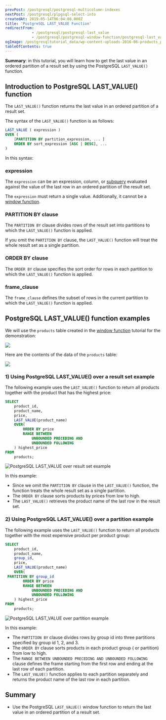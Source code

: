 ```yaml
---
prevPost: /postgresql/postgresql-multicolumn-indexes
nextPost: /postgresql/plpgsql-select-into
createdAt: 2019-05-14T06:04:08.000Z
title: 'PostgreSQL LAST_VALUE Function'
redirectFrom:
            - /postgresql/postgresql-last_value 
            - /postgresql/postgresql-window-function/postgresql-last_value-function
ogImage: /postgresqltutorial_data/wp-content-uploads-2016-06-products_product_groups_tables.png
tableOfContents: true
---
```


**Summary**: in this tutorial, you will learn how to get the last value in an ordered partition of a result set by using the PostgreSQL `LAST_VALUE()` function.

## Introduction to PostgreSQL LAST_VALUE() function

The `LAST_VALUE()` function returns the last value in an ordered partition of a result set.

The syntax of the `LAST_VALUE()` function is as follows:

```sql
LAST_VALUE ( expression )
OVER (
    [PARTITION BY partition_expression, ... ]
    ORDER BY sort_expression [ASC | DESC], ...
)
```

In this syntax:

### expression

The `expression` can be an expression, column, or [subquery](/postgresql/postgresql-subquery) evaluated against the value of the last row in an ordered partition of the result set.

The `expression` must return a single value. Additionally, it cannot be a [window function](/postgresql/postgresql-window-function).

### PARTITION BY clause

The `PARTITION BY` clause divides rows of the result set into partitions to which the `LAST_VALUE()` function is applied.

If you omit the `PARTITION BY` clause, the `LAST_VALUE()` function will treat the whole result set as a single partition.

### ORDER BY clause

The `ORDER BY` clause specifies the sort order for rows in each partition to which the `LAST_VALUE()` function is applied.

### frame_clause

The `frame_clause` defines the subset of rows in the current partition to which the `LAST_VALUE()` function is applied.

## PostgreSQL LAST_VALUE() function examples

We will use the `products` table created in the [window function](/postgresql/postgresql-window-function) tutorial for the demonstration:

![](/postgresqltutorial_data/wp-content-uploads-2016-06-products_product_groups_tables.png)

Here are the contents of the data of the `products` table:

![](/postgresqltutorial_data/wp-content-uploads-2019-05-products-table-sample-data.png)

### 1) Using PostgreSQL LAST_VALUE() over a result set example

The following example uses the `LAST_VALUE()` function to return all products together with the product that has the highest price:

```sql
SELECT
    product_id,
    product_name,
    price,
    LAST_VALUE(product_name)
    OVER(
        ORDER BY price
        RANGE BETWEEN
            UNBOUNDED PRECEDING AND
            UNBOUNDED FOLLOWING
    ) highest_price
FROM
    products;
```

![PostgreSQL LAST_VALUE over result set example](/postgresqltutorial_data/wp-content-uploads-2019-12-PostgreSQL-LAST_VALUE-over-result-set-example.png)

In this example:

- Since we omit the `PARTITION BY` clause in the `LAST_VALUE()` function, the function treats the whole result set as a single partition.
- The `ORDER BY` clause sorts products by prices from low to high.
- The `LAST_VALUE()` retrieves the product name of the last row in the result set.

### 2) Using PostgreSQL LAST_VALUE() over a partition example

The following example uses the `LAST_VALUE()` function to return all products together with the most expensive product per product group:

```sql
SELECT
    product_id,
    product_name,
    group_id,
    price,
    LAST_VALUE(product_name)
    OVER(
 PARTITION BY group_id
        ORDER BY price
        RANGE BETWEEN
            UNBOUNDED PRECEDING AND
            UNBOUNDED FOLLOWING
    ) highest_price
FROM
    products;
```

![PostgreSQL LAST_VALUE over partition example](/postgresqltutorial_data/wp-content-uploads-2019-12-PostgreSQL-LAST_VALUE-over-partition-example.png)

In this example:

- The `PARTITION BY` clause divides rows by group id into three partitions specified by group id 1, 2, and 3.
- The `ORDER BY` clause sorts products in each product group ( or partition) from low to high.
- The `RANGE BETWEEN UNBOUNDED PRECEDING AND UNBOUNDED FOLLOWING` clause defines the frame starting from the first row and ending at the last row of each partition.
- The `LAST_VALUE()` function applies to each partition separately and returns the product name of the last row in each partition.

## Summary

- Use the PostgreSQL `LAST_VALUE()` window function to return the last value in an ordered partition of a result set.
